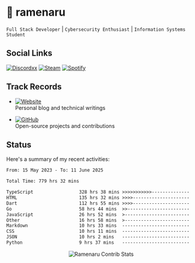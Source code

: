 # 🍜 ramenaru

`Full Stack Developer` | `Cybersecurity Enthusiast` | `Information Systems Student`

## Social Links
[![Discordxx](https://img.shields.io/badge/Discord-7289da?style=flat&logo=discord&logoColor=white)](https://discordapp.com/users/503291004200157185)
[![Steam](https://img.shields.io/badge/Steam-1b2838?style=flat&logo=steam&logoColor=white)](https://steamcommunity.com/id/ramenaru)
[![Spotify](https://img.shields.io/badge/Spotify-1ED760?logo=spotify&logoColor=white)](https://open.spotify.com/user/zehfiusachi8zilte5bqkjl2l)

## Track Records
- [![Website](https://img.shields.io/badge/Websites-FF7139?style=for-the-badge&logo=ghost&logoColor=white)](https://ramenaru.me)  
  Personal blog and technical writings

- [![GitHub](https://img.shields.io/badge/Github_Projects-181717?style=for-the-badge&logo=github&logoColor=white)](https://github.com/ramenaru)  
  Open-source projects and contributions

## Status

Here's a summary of my recent activities:

<!--START_SECTION:waka-->

```txt
From: 15 May 2023 - To: 11 June 2025

Total Time: 779 hrs 32 mins

TypeScript                 328 hrs 38 mins >>>>>>>>>>>--------------   42.16 %
HTML                       135 hrs 32 mins >>>>---------------------   17.39 %
Dart                       112 hrs 55 mins >>>>---------------------   14.49 %
Go                         58 hrs 44 mins  >>-----------------------   07.54 %
JavaScript                 26 hrs 52 mins  >------------------------   03.45 %
Other                      16 hrs 58 mins  >------------------------   02.18 %
Markdown                   10 hrs 33 mins  -------------------------   01.35 %
CSS                        10 hrs 11 mins  -------------------------   01.31 %
JSON                       10 hrs 2 mins   -------------------------   01.29 %
Python                     9 hrs 37 mins   -------------------------   01.23 %
```

<!--END_SECTION:waka-->

<div style="text-align: center;">
   <img align="center" src="https://github-readme-streak-stats.herokuapp.com/?user=Ramenaru&theme=dark&card_width=520" alt="Ramenaru Contrib Stats" />
</div>

